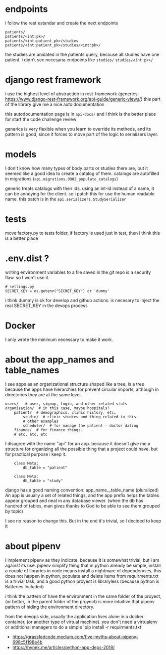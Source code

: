 # endpoints

i follow the rest estandar and create the next endpoints

~~~
patients/
patients/<int:pk>/
patients/<int:patient_pk>/studies
patients/<int:patient_pk>/studies/<int:pk>/
~~~

the studies are anidated in the patients query, becouse all studies have one patient. i didn't see necesaria endpoints like `studies/`  `studies/<int:pk>/`


# django rest framework

i use the highest level of abstraction in rest-framework (generics: https://www.django-rest-framework.org/api-guide/generic-views/)
this part of the library give me a nice auto documentation

this autodocumentation page is in `api-docs/`  and i think is the better place for start the code challenge review

generics is very flexible when you learn to override its methods, and its pattern is good, since it forces to move part of the logic to serializers layer.


# models

I don't know how many types of body parts or studies there are, but it seemed like a good idea to create a catalog of them.
catalogs are autofilled in migrations  (`api.migrations.0002_populate_catalogs`)

generic treats catalogs with their ids. using an int-id instead of a name, it can be annoying for the client.
so i patch this for use the human readable name.  this patch is in the `api.serializers.StudySerializer`

# tests

move factory.py to tests folder, if factory is used just in test, then i think this is a better place

# .env.dist ?

writing environment variables to a file saved in the git repo is a security flaw. so I won't use it.

~~~
# settings.py
SECRET_KEY = os.getenv("SECRET_KEY") or 'dummy'
~~~

i think dummy is ok for develop and github actions.
is necesary to inject the real SECRET_KEY  in the devops process


# Docker

I only wrote the minimum necessary to make it work.

# about the app_names and table_names

I see apps as an organizational structure shaped like a tree, is a tree because the apps have hierarchies for prevent circular imports, although in directories they are at the same level.

~~~
users/   # user, signup, login, and other related stufs
organization/  # in this case, maybe hospitals? 
    patient/  # demographics, clinic history, etc.
        studie/  # clinic studies and thing related to this.
        # other examples
        scheduler/  # for manage the patient - doctor dating
    finance/  # for finance things.
    # etc, etc, etc

~~~

I disagree with the name "api" for an app. because it doesn't give me a structure for organizing all the possible thing that a project could have. but for practical purpose i keep it.

~~~
    class Meta:
        db_table = "patient"

    class Meta:
        db_table = "study"

~~~

django has a good naming convention:  app_name__table_name (pluralized)
An app is usually a set of related things, and the app prefix helps the tables appear grouped and neat in any database viewer. (when the db has hundred of tables, man gives thanks to God to be able to see them grouped by topic)

I see no reason to change this. But in the end it's trivial, so I decided to keep it


# about pipenv

I implement pipenv as they indicate, because it is somewhat trivial, but i am against its use.
pipenv simplify thing that in python already be simple, install a couple of libraries in node means install a nightmare of dependencies,  this does not happen in python,  populate and delete items from requirments.txt is a trivial task, and a good python proyect is libraryless (because python is Batteries Included)

i think the pattern of have the environment in the same folder of the proyect,  (or better, in the parent folder of the proyect) is more intuitive that pipenv pattern of hiding the environment directory.

from the devops side, usually the application lives alone in a docker container, (or another type of virtual machine). you don't need a virtualenv or additional managers to do a simple 'pip install -r requirments.txt'

- https://grassfedcode.medium.com/five-myths-about-pipenv-698c5f198e4b
- https://hynek.me/articles/python-app-deps-2018/